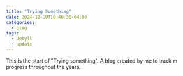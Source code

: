 ```yaml
---
title: "Trying Something"
date: 2024-12-19T10:46:30-04:00
categories:
  - blog
tags:
  - Jekyll
  - update
---
```


This is the start of "Trying something". A blog created by me to track m progress throughout the years.

[jekyll-docs]: https://jekyllrb.com/docs/home
[jekyll-gh]:   https://github.com/jekyll/jekyll
[jekyll-talk]: https://talk.jekyllrb.com/
